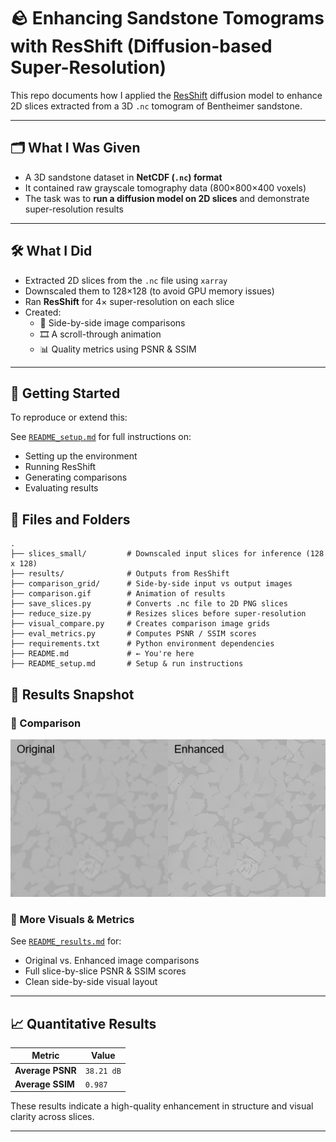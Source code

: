 # 🪨 Enhancing Sandstone Tomograms with ResShift (Diffusion-based Super-Resolution)

This repo documents how I applied the [ResShift](https://github.com/zsyOAOA/ResShift) diffusion model to enhance 2D slices extracted from a 3D `.nc` tomogram of Bentheimer sandstone.

---

## 🗂️ What I Was Given

- A 3D sandstone dataset in **NetCDF (`.nc`) format**
- It contained raw grayscale tomography data (800×800×400 voxels)
- The task was to **run a diffusion model on 2D slices** and demonstrate super-resolution results

---

## 🛠️ What I Did

- Extracted 2D slices from the `.nc` file using `xarray`
- Downscaled them to 128×128 (to avoid GPU memory issues)
- Ran **ResShift** for 4× super-resolution on each slice
- Created:
  - 📸 Side-by-side image comparisons
  - 🎞️ A scroll-through animation
  - 📊 Quality metrics using PSNR & SSIM

---

## 🚀 Getting Started

To reproduce or extend this:

See [`README_setup.md`](./README_setup.md) for full instructions on:

- Setting up the environment
- Running ResShift
- Generating comparisons
- Evaluating results

## 📁 Files and Folders

```
.
├── slices_small/         # Downscaled input slices for inference (128 x 128)
├── results/              # Outputs from ResShift
├── comparison_grid/      # Side-by-side input vs output images
├── comparison.gif        # Animation of results
├── save_slices.py        # Converts .nc file to 2D PNG slices
├── reduce_size.py        # Resizes slices before super-resolution
├── visual_compare.py     # Creates comparison image grids
├── eval_metrics.py       # Computes PSNR / SSIM scores
├── requirements.txt      # Python environment dependencies
├── README.md             # ← You're here
├── README_setup.md       # Setup & run instructions
```

## 🔬 Results Snapshot

### 📸 Comparison

![comparison](./comparison.gif)

### 📁 More Visuals & Metrics

See [`README_results.md`](./README_results.md) for:

- Original vs. Enhanced image comparisons
- Full slice-by-slice PSNR & SSIM scores
- Clean side-by-side visual layout

---

## 📈 Quantitative Results

| Metric           | Value      |
| ---------------- | ---------- |
| **Average PSNR** | `38.21 dB` |
| **Average SSIM** | `0.987`    |

These results indicate a high-quality enhancement in structure and visual clarity across slices.

---
